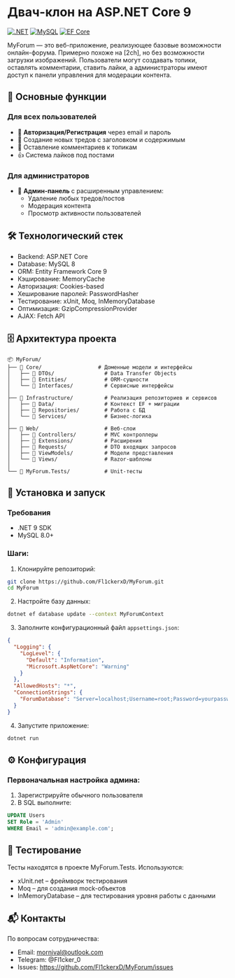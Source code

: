 # Двач-клон на ASP.NET Core 9

[![.NET](https://img.shields.io/badge/.NET_9.0-purple?logo=.net)](https://dotnet.microsoft.com/en-us/download/dotnet/9.0)
[![MySQL](https://img.shields.io/badge/MySQL-8.0-blue?logo=mysql)](https://www.mysql.com/products/workbench/)
[![EF Core](https://img.shields.io/badge/EF_Core-9.0-green)](https://learn.microsoft.com/ru-ru/ef/core/get-started/overview/install)

MyForum — это веб-приложение, реализующее базовые возможности онлайн-форума. Примерно похоже на [2ch], но без возможности загрузки изображений. Пользователи могут создавать топики, оставлять комментарии, ставить лайки, а администраторы имеют доступ к панели управления для модерации контента.

## 🌟 Основные функции

### Для всех пользователей
- 🔐 **Авторизация/Регистрация** через email и пароль
- 📝 Создание новых тредов с заголовком и содержимым
- 💬 Оставление комментариев к топикам
- 👍 Система лайков под постами

### Для администраторов
- 👑 **Админ-панель** с расширенным управлением:
  - Удаление любых тредов/постов
  - Модерация контента
  - Просмотр активности пользователей

## 🛠 Технологический стек
- Backend: ASP.NET Core
- Database: MySQL 8
- ORM: Entity Framework Core 9
- Кэширование: MemoryCache
- Авторизация: Cookies-based
- Хеширование паролей: PasswordHasher
- Тестирование: xUnit, Moq, InMemoryDatabase
- Оптимизация: GzipCompressionProvider
- AJAX: Fetch API

## 🗄 Архитектура проекта
```
📦 MyForum/
├── 📂 Core/                  # Доменные модели и интерфейсы
│   ├── 📂 DTOs/                # Data Transfer Objects
│   ├── 📂 Entities/            # ORM-сущности
│   └── 📂 Interfaces/          # Сервисные интерфейсы
│
├── 📂 Infrastructure/          # Реализация репозиториев и сервисов
│   ├── 📂 Data/                # Контекст EF + миграции
│   ├── 📂 Repositories/        # Работа с БД
│   └── 📂 Services/            # Бизнес-логика
│
├── 📂 Web/                     # Веб-слои
│   ├── 📂 Controllers/         # MVC контроллеры
│   ├── 📂 Extensions/          # Расширения
│   ├── 📂 Requests/            # DTO входящих запросов
│   ├── 📂 ViewModels/          # Модели представления
│   └── 📂 Views/               # Razor-шаблоны
│
└── 📂 MyForum.Tests/           # Unit-тесты
```

## 🚀 Установка и запуск

### Требования
- .NET 9 SDK
- MySQL 8.0+

### Шаги:
1. Клонируйте репозиторий:
```bash
git clone https://github.com/Fl1ckerxD/MyForum.git
cd MyForum
```

2. Настройте базу данных:
```bash
dotnet ef database update --context MyForumContext
```

3. Заполните конфигурационный файл `appsettings.json`:
```json
{
  "Logging": {
    "LogLevel": {
      "Default": "Information",
      "Microsoft.AspNetCore": "Warning"
    }
  },
  "AllowedHosts": "*",
  "ConnectionStrings": {
    "ForumDatabase": "Server=localhost;Username=root;Password=yourpassword;DataBase=forum"
  }
}
```

4. Запустите приложение:
```bash
dotnet run
```

## ⚙️ Конфигурация

### Первоначальная настройка админа:
1. Зарегистрируйте обычного пользователя
2. В SQL выполните:
```sql
UPDATE Users
SET Role = 'Admin'
WHERE Email = 'admin@example.com';
```

## 🧪 Тестирование
Тесты находятся в проекте MyForum.Tests. 
Используются:
- xUnit.net – фреймворк тестирования
- Moq – для создания mock-объектов
- InMemoryDatabase – для тестирования уровня работы с данными

## 📬 Контакты

По вопросам сотрудничества:
- Email: mornival@outlook.com
- Telegram: @Fl1cker_0
- Issues: https://github.com/Fl1ckerxD/MyForum/issues
